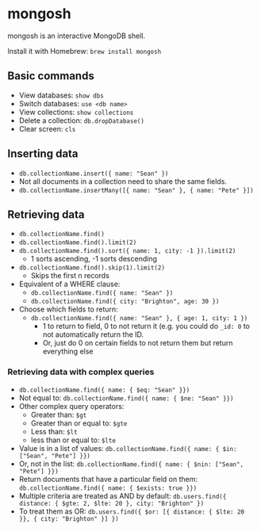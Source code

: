 # mongosh

mongosh is an interactive MongoDB shell.

Install it with Homebrew: `brew install mongosh`

## Basic commands
- View databases: `show dbs`
- Switch databases: `use <db name>`
- View collections: `show collections`
- Delete a collection: `db.dropDatabase()`
- Clear screen: `cls`

## Inserting data
- `db.collectionName.insert({ name: "Sean" })`
- Not all documents in a collection need to share the same fields.
- `db.collectionName.insertMany([{ name: "Sean" }, { name: "Pete" }])`

## Retrieving data
- `db.collectionName.find()`
- `db.collectionName.find().limit(2)`
- `db.collectionName.find().sort({ name: 1, city: -1 }).limit(2)`
    - 1 sorts ascending, -1 sorts descending
- `db.collectionName.find().skip(1).limit(2)`
    - Skips the first n records
- Equivalent of a WHERE clause:
    - `db.collectionName.find({ name: "Sean" })`
    - `db.collectionName.find({ city: "Brighton", age: 30 })`
- Choose which fields to return:
    - `db.collectionName.find({ name: "Sean" }, { age: 1, city: 1 })`
        - 1 to return to field, 0 to not return it (e.g. you could do `_id: 0` to not automatically return the ID.
        - Or, just do 0 on certain fields to not return them but return everything else

### Retrieving data with complex queries
- `db.collectionName.find({ name: { $eq: "Sean" }})`
- Not equal to: `db.collectionName.find({ name: { $ne: "Sean" }})`
- Other complex query operators:
    - Greater than: `$gt`
    - Greater than or equal to: `$gte`
    - Less than: `$lt`
    - less than or equal to: `$lte`
- Value is in a list of values: `db.collectionName.find({ name: { $in: ["Sean", "Pete"] }})`
- Or, not in the list: `db.collectionName.find({ name: { $nin: ["Sean", "Pete"] }})`
- Return documents that have a particular field on them:  `db.collectionName.find({ name: { $exists: true }})`
- Multiple criteria are treated as AND by default: `db.users.find({ distance: { $gte: 2, $lte: 20 }, city: "Brighton" })`
- To treat them as OR: `db.users.find({ $or: [{ distance: { $lte: 20 }}, { city: "Brighton" }] })`
